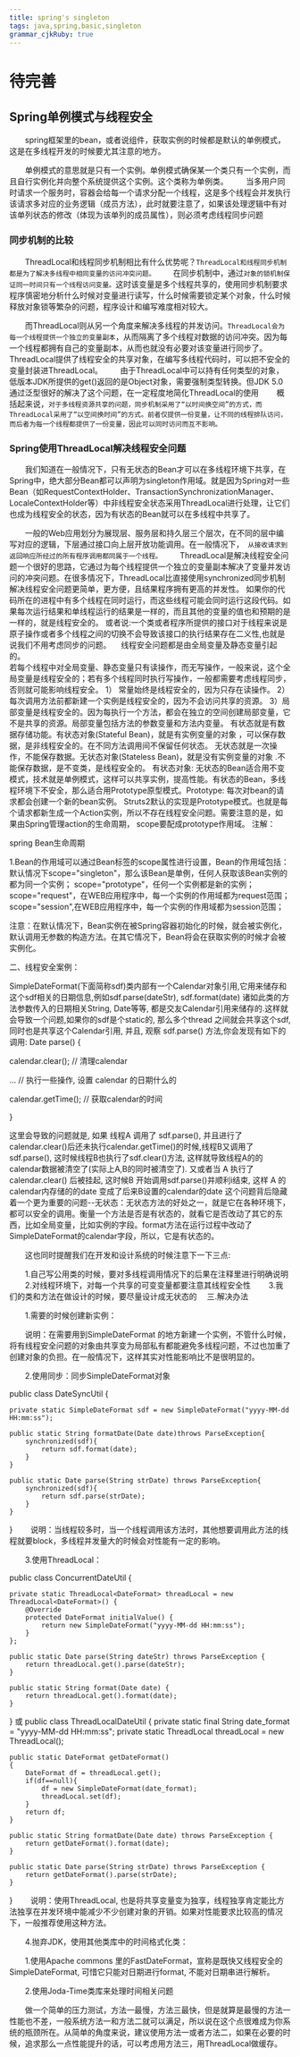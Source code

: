 ```yaml
---
title: spring's singleton
tags: java,spring,basic,singleton
grammar_cjkRuby: true
---
```

# 待完善


## Spring单例模式与线程安全


&emsp;&emsp;spring框架里的bean，或者说组件，获取实例的时候都是默认的单例模式，这是在多线程开发的时候要尤其注意的地方。
 

&emsp;&emsp;单例模式的意思就是只有一个实例。单例模式确保某一个类只有一个实例，而且自行实例化并向整个系统提供这个实例。这个类称为单例类。
&emsp;&emsp;当多用户同时请求一个服务时，容器会给每一个请求分配一个线程，这是多个线程会并发执行该请求多对应的业务逻辑（成员方法），此时就要注意了，如果该处理逻辑中有对该单列状态的修改（体现为该单列的成员属性），则必须考虑线程同步问题

### 同步机制的比较　　

&emsp;&emsp;ThreadLocal和线程同步机制相比有什么优势呢？`ThreadLocal和线程同步机制都是为了解决多线程中相同变量的访问冲突问题。` 
&emsp;&emsp;在同步机制中，通过`对象的锁机制保证同一时间只有一个线程访问变量。`这时该变量是多个线程共享的，使用同步机制要求程序慎密地分析什么时候对变量进行读写，什么时候需要锁定某个对象，什么时候释放对象锁等繁杂的问题，程序设计和编写难度相对较大。 

&emsp;&emsp;而ThreadLocal则从另一个角度来解决多线程的并发访问。`ThreadLocal会为每一个线程提供一个独立的变量副本`，从而隔离了多个线程对数据的访问冲突。因为每一个线程都拥有自己的变量副本，从而也就没有必要对该变量进行同步了。ThreadLocal提供了线程安全的共享对象，在编写多线程代码时，可以把不安全的变量封装进ThreadLocal。 
&emsp;&emsp;由于ThreadLocal中可以持有任何类型的对象，低版本JDK所提供的get()返回的是Object对象，需要强制类型转换。但JDK 5.0通过泛型很好的解决了这个问题，在一定程度地简化ThreadLocal的使用
&emsp;&emsp;概括起来说，`对于多线程资源共享的问题，同步机制采用了“以时间换空间”的方式，而ThreadLocal采用了“以空间换时间”的方式。前者仅提供一份变量，让不同的线程排队访问，而后者为每一个线程都提供了一份变量，因此可以同时访问而互不影响。`
 
### Spring使用ThreadLocal解决线程安全问题 
 
　　我们知道在一般情况下，只有无状态的Bean才可以在多线程环境下共享，在Spring中，绝大部分Bean都可以声明为singleton作用域。就是因为Spring对一些Bean（如RequestContextHolder、TransactionSynchronizationManager、LocaleContextHolder等）中非线程安全状态采用ThreadLocal进行处理，让它们也成为线程安全的状态，因为有状态的Bean就可以在多线程中共享了。 
 
&emsp;&emsp;一般的Web应用划分为展现层、服务层和持久层三个层次，在不同的层中编写对应的逻辑，下层通过接口向上层开放功能调用。在一般情况下，` 从接收请求到返回响应所经过的所有程序调用都同属于一个线程。`
&emsp;&emsp;ThreadLocal是解决线程安全问题一个很好的思路，它通过为每个线程提供一个独立的变量副本解决了变量并发访问的冲突问题。在很多情况下，ThreadLocal比直接使用synchronized同步机制解决线程安全问题更简单，更方便，且结果程序拥有更高的并发性。 
如果你的代码所在的进程中有多个线程在同时运行，而这些线程可能会同时运行这段代码。如果每次运行结果和单线程运行的结果是一样的，而且其他的变量的值也和预期的是一样的，就是线程安全的。 或者说:一个类或者程序所提供的接口对于线程来说是原子操作或者多个线程之间的切换不会导致该接口的执行结果存在二义性,也就是说我们不用考虑同步的问题。 　线程安全问题都是由全局变量及静态变量引起的。  
若每个线程中对全局变量、静态变量只有读操作，而无写操作，一般来说，这个全局变量是线程安全的；若有多个线程同时执行写操作，一般都需要考虑线程同步，否则就可能影响线程安全。
1） 常量始终是线程安全的，因为只存在读操作。 
2）每次调用方法前都新建一个实例是线程安全的，因为不会访问共享的资源。
3）局部变量是线程安全的。因为每执行一个方法，都会在独立的空间创建局部变量，它不是共享的资源。局部变量包括方法的参数变量和方法内变量。
有状态就是有数据存储功能。有状态对象(Stateful Bean)，就是有实例变量的对象  ，可以保存数据，是非线程安全的。在不同方法调用间不保留任何状态。
无状态就是一次操作，不能保存数据。无状态对象(Stateless Bean)，就是没有实例变量的对象  .不能保存数据，是不变类，是线程安全的。
有状态对象:
无状态的Bean适合用不变模式，技术就是单例模式，这样可以共享实例，提高性能。有状态的Bean，多线程环境下不安全，那么适合用Prototype原型模式。Prototype: 每次对bean的请求都会创建一个新的bean实例。
Struts2默认的实现是Prototype模式。也就是每个请求都新生成一个Action实例，所以不存在线程安全问题。需要注意的是，如果由Spring管理action的生命周期， scope要配成prototype作用域。
注解：

spring Bean生命周期

1.Bean的作用域可以通过Bean标签的scope属性进行设置，Bean的作用域包括：
默认情况下scope="singleton"，那么该Bean是单例，任何人获取该Bean实例的都为同一个实例；
scope="prototype"，任何一个实例都是新的实例；
scope="request"，在WEB应用程序中，每一个实例的作用域都为request范围；
scope="session",在WEB应用程序中，每一个实例的作用域都为session范围；

注意：在默认情况下，Bean实例在被Spring容器初始化的时候，就会被实例化，默认调用无参数的构造方法。在其它情况下，Bean将会在获取实例的时候才会被实例化。

 

二、线程安全案例：

SimpleDateFormat(下面简称sdf)类内部有一个Calendar对象引用,它用来储存和这个sdf相关的日期信息,例如sdf.parse(dateStr), sdf.format(date) 诸如此类的方法参数传入的日期相关String, Date等等, 都是交友Calendar引用来储存的.这样就会导致一个问题,如果你的sdf是个static的, 那么多个thread 之间就会共享这个sdf, 同时也是共享这个Calendar引用, 并且, 观察 sdf.parse() 方法,你会发现有如下的调用:
Date parse() {
 
  calendar.clear(); // 清理calendar
 
  ... // 执行一些操作, 设置 calendar 的日期什么的
 
  calendar.getTime(); // 获取calendar的时间
 
}
 
这里会导致的问题就是, 如果 线程A 调用了 sdf.parse(), 并且进行了 calendar.clear()后还未执行calendar.getTime()的时候,线程B又调用了sdf.parse(), 这时候线程B也执行了sdf.clear()方法, 这样就导致线程A的的calendar数据被清空了(实际上A,B的同时被清空了). 又或者当 A 执行了calendar.clear() 后被挂起, 这时候B 开始调用sdf.parse()并顺利i结束, 这样 A 的 calendar内存储的的date 变成了后来B设置的calendar的date
这个问题背后隐藏着一个更为重要的问题--无状态：无状态方法的好处之一，就是它在各种环境下，都可以安全的调用。衡量一个方法是否是有状态的，就看它是否改动了其它的东西，比如全局变量，比如实例的字段。format方法在运行过程中改动了SimpleDateFormat的calendar字段，所以，它是有状态的。
 
　　这也同时提醒我们在开发和设计系统的时候注意下一下三点:
 
　　1.自己写公用类的时候，要对多线程调用情况下的后果在注释里进行明确说明
　　2.对线程环境下，对每一个共享的可变变量都要注意其线程安全性
　　3.我们的类和方法在做设计的时候，要尽量设计成无状态的
　三.解决办法
 
　　1.需要的时候创建新实例：
 
　　说明：在需要用到SimpleDateFormat 的地方新建一个实例，不管什么时候，将有线程安全问题的对象由共享变为局部私有都能避免多线程问题，不过也加重了创建对象的负担。在一般情况下，这样其实对性能影响比不是很明显的。
 
　　2.使用同步：同步SimpleDateFormat对象
 
public class DateSyncUtil {
 
    private static SimpleDateFormat sdf = new SimpleDateFormat("yyyy-MM-dd HH:mm:ss");
      
    public static String formatDate(Date date)throws ParseException{
        synchronized(sdf){
            return sdf.format(date);
        }  
    }
    
    public static Date parse(String strDate) throws ParseException{
        synchronized(sdf){
            return sdf.parse(strDate);
        }
    } 
}
　　说明：当线程较多时，当一个线程调用该方法时，其他想要调用此方法的线程就要block，多线程并发量大的时候会对性能有一定的影响。
 
　　3.使用ThreadLocal：　
 
public class ConcurrentDateUtil {
 
    private static ThreadLocal<DateFormat> threadLocal = new ThreadLocal<DateFormat>() {
        @Override
        protected DateFormat initialValue() {
            return new SimpleDateFormat("yyyy-MM-dd HH:mm:ss");
        }
    };
 
    public static Date parse(String dateStr) throws ParseException {
        return threadLocal.get().parse(dateStr);
    }
 
    public static String format(Date date) {
        return threadLocal.get().format(date);
    }
}
或
public class ThreadLocalDateUtil {
    private static final String date_format = "yyyy-MM-dd HH:mm:ss";
    private static ThreadLocal<DateFormat> threadLocal = new ThreadLocal<DateFormat>(); 
 
    public static DateFormat getDateFormat()   
    {  
        DateFormat df = threadLocal.get();  
        if(df==null){  
            df = new SimpleDateFormat(date_format);  
            threadLocal.set(df);  
        }  
        return df;  
    }  
 
    public static String formatDate(Date date) throws ParseException {
        return getDateFormat().format(date);
    }
 
    public static Date parse(String strDate) throws ParseException {
        return getDateFormat().parse(strDate);
    }   
}
　　说明：使用ThreadLocal, 也是将共享变量变为独享，线程独享肯定能比方法独享在并发环境中能减少不少创建对象的开销。如果对性能要求比较高的情况下，一般推荐使用这种方法。
 
　　4.抛弃JDK，使用其他类库中的时间格式化类：
 
　　1.使用Apache commons 里的FastDateFormat，宣称是既快又线程安全的SimpleDateFormat, 可惜它只能对日期进行format, 不能对日期串进行解析。
 
　　2.使用Joda-Time类库来处理时间相关问题
 
　　做一个简单的压力测试，方法一最慢，方法三最快，但是就算是最慢的方法一性能也不差，一般系统方法一和方法二就可以满足，所以说在这个点很难成为你系统的瓶颈所在。从简单的角度来说，建议使用方法一或者方法二，如果在必要的时候，追求那么一点性能提升的话，可以考虑用方法三，用ThreadLocal做缓存。